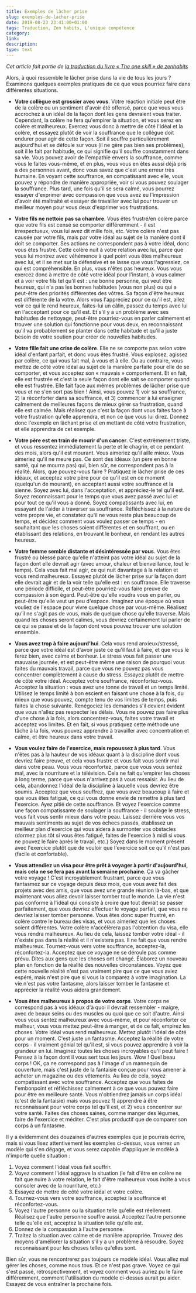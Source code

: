 ```yaml
---
title: Exemples de lâcher prise
slug: exemples-de-lacher-prise
date: 2019-08-23 23:41:00+01:00
tags: Traduction, Zen habits, L'unique compétence
category: 
link: 
description: 
type: text
---
```


_Cet article fait partie de [la traduction du livre « The one skill » de zenhabits](/blog/traduction-du-livre-the-one-skill-de-zenhabits/)_

Alors, à quoi ressemble le lâcher prise dans la vie de tous les jours ? Examinons quelques exemples pratiques de ce que vous pourriez faire dans différentes situations.

<!-- TEASER_END -->

- __Votre collègue est grossier avec vous__. Votre réaction initiale peut être de la colère ou un sentiment d'avoir été offensé, parce que vous vous accrochez à un idéal de la façon dont les gens devraient vous traiter. Cependant, la colère ne fera qu'empirer la situation, et vous serez en colère et malheureux. Exercez vous donc à mettre de côté l'idéal et la colère, et essayez plutôt de voir la souffrance que le collègue doit endurer pour agir de cette façon. Soit il souffre particulièrement aujourd'hui et se défoule sur vous (il ne gère pas bien ses problèmes), soit il le fait par habitude, ce qui signifie qu'il souffre constamment dans sa vie. Vous pouvez avoir de l'empathie envers la souffrance, comme vous le faites vous-même, et en plus, vous vous en êtes aussi déjà pris à des personnes avant, donc vous savez que c'est une erreur très humaine. En voyant cette souffrance, en compatissant avec elle, vous pouvez y répondre de manière appropriée, voir si vous pouvez soulager la souffrance. Plus tard, une fois qu'il se sera calmé, vous pourrez essayer d'exprimer avec compassion que vous avez eu l'impression d'avoir été maltraité et essayer de travailler avec lui pour trouver un meilleur moyen pour vous deux d'exprimer vos frustrations.

- __Votre fils ne nettoie pas sa chambre__. Vous êtes frustré/en colère parce que votre fils est censé se comporter différemment - il est irrespectueux, vous lui avez dit mille fois, etc. Votre colère n'est pas causée par votre fils, mais par votre idéal au sujet de la manière dont il doit se comporter. Ses actions ne correspondent pas à votre idéal, donc vous êtes frustré. Cette colère nuit à votre relation avec lui, parce que vous lui montrez avec véhémence à quel point vous êtes malheureux avec lui, et il se met sur la défensive et se lasse que vous l'agressiez, ce qui est compréhensible. En plus, vous n'êtes pas heureux. Vous vous exercez donc à mettre de côté votre idéal pour l'instant, à vous calmer et à voir votre fils tel qu'il est : une bonne personne, qui veut être heureux, qui n'a pas les bonnes habitudes (vous non plus) ou qui a peut-être des priorités différentes des vôtres. Sa façon d'être heureux est différente de la votre. Alors vous l'appréciez pour ce qu'il est, allez voir ce qui le rend heureux, faites-lui un câlin, passez du temps avec lui en l'acceptant pour ce qu'il est. Et s'il y a un problème avec ses habitudes de nettoyage, peut-être pourriez-vous en parler calmement et trouver une solution qui fonctionne pour vous deux, en reconnaissant qu'il va probablement se planter dans cette habitude et qu'il a juste besoin de votre soutien pour créer de nouvelles habitudes.

- __Votre fille fait une crise de colère__. Elle ne se comporte pas selon votre idéal d'enfant parfait, et donc vous êtes frustré. Vous explosez, agissez par colère, ce qui vous fait mal, à vous et à elle. Ou au contraire, vous mettez de côté votre idéal au sujet de la manière parfaite pour elle de se comporter, et vous acceptez son « mauvais » comportement. Et en fait, elle est frustrée et c'est la seule façon dont elle sait se comporter quand elle est frustrée. Elle fait face aux mêmes problèmes de lâcher prise que vous et ne s'en sort pas bien ! Ainsi, vous pouvez 1) voir sa souffrance, 2) la réconforter dans sa souffrance, et 3) commencer à lui enseigner calmement de meilleures façons de mieux gérer sa frustration, quand elle est calmée. Mais réalisez que c'est la façon dont vous faites face à votre frustration qu'elle apprendra, et non ce que vous lui direz. Donnez donc l'exemple en lâchant prise et en mettant de côté votre frustration, et elle apprendra de cet exemple.


- __Votre père est en train de mourir d'un cancer__. C'est extrêmement triste, et vous ressentez immédiatement la perte et le chagrin, et ce pendant des mois, alors qu'il est mourant. Vous aimeriez qu'il aille mieux. Vous aimeriez qu'il ne meure pas. Ce sont des idéaux (un père en bonne santé, qui ne mourra pas) qui, bien sûr, ne correspondent pas à la réalité. Alors, que pouvez-vous faire ? Pratiquez le lâcher prise de ces idéaux, et acceptez votre père pour ce qu'il est en ce moment (quelqu'un de mourant), en acceptant aussi votre souffrance et la sienne. Soyez avec lui, dans l'acceptation, et appréciez-le tel qu'il est. Soyez reconnaissant pour le temps que vous avez passé avec lui et pour tout ce qu'il vous a donné. Soyez compatissants avec lui, en essayant de l'aider à traverser sa souffrance. Réfléchissez à la nature de votre propre vie, et constatez qu'il ne vous reste plus beaucoup de temps, et décidez comment vous voulez passer ce temps - en souhaitant que les choses soient différentes et en souffrant, ou en établissant des relations, en trouvant le bonheur, en rendant les autres heureux.

- __Votre femme semble distante et désintéressée par vous__. Vous êtes frustré ou blessé parce qu'elle n'atteint pas votre idéal au sujet de la façon dont elle devrait agir (avec amour, chaleur et bienveillance, tout le temps). Cela vous fait mal agir, ce qui nuit davantage à la relation et vous rend malheureux. Essayez plutôt de lâcher prise sur la façon dont elle devrait agir et de la voir telle qu'elle est : en souffrance. Elle traverse une période difficile, et peut-être pourriez-vous faire preuve de compassion à son égard. Peut-être qu'elle voudra vous en parler, ou peut-être qu'elle veut un peu d'espace. Imaginez une époque où vous vouliez de l'espace pour vivre quelque chose par vous-même. Réalisez qu'il ne s'agit pas de vous, mais de quelque chose qu'elle traverse. Mais quand les choses seront calmes, vous devriez certainement lui parler de ce qui se passe et de la façon dont vous pouvez trouver une solution ensemble.

- __Vous avez trop à faire aujourd'hui__. Cela vous rend anxieux/stressé, parce que votre idéal est d'avoir juste ce qu'il faut à faire, et que vous le ferez bien, avec calme et bonheur. Le stress vous fait passer une mauvaise journée, et est peut-être même une raison de pourquoi vous faites du mauvais travail, parce que vous ne pouvez pas vous concentrer complètement à cause du stress. Essayez plutôt de mettre de côté votre idéal. Acceptez votre souffrance, réconfortez-vous. Acceptez la situation : vous avez une tonne de travail et un temps limité. Utilisez le temps limité à bon escient en faisant une chose à la fois, du mieux que vous pouvez, compte tenu de vos limites de temps, puis faites la chose suivante. Renégociez les demandes s'il devient évident que vous n'allez pas respecter les délais. Vous ne pouvez pas faire plus d'une chose à la fois, alors concentrez-vous, faites votre travail et acceptez vos limites. Et en fait, si vous pratiquez cette méthode une tâche à la fois, vous pouvez apprendre à travailler avec concentration et calme, et être heureux dans votre travail.

- __Vous voulez faire de l'exercice, mais repoussez à plus tard__. Vous n'êtes pas à la hauteur de vos idéaux quant à la discipline dont vous devriez faire preuve, et cela vous frustre et vous fait vous sentir mal dans votre peau. Vous vous réconfortez, parce que vous vous sentez mal, avec la nourriture et la télévision. Cela ne fait qu'empirer les choses à long terme, parce que vous n'arrivez pas à vous ressaisir. Au lieu de cela, abandonnez l'idéal de la discipline à laquelle vous devriez être soumis. Acceptez que vous souffrez, que vous avez beaucoup à faire et que vous êtes fatigué, ce qui vous donne envie de remettre à plus tard l'exercice. Ayez pitié de cette souffrance. Et voyez l'exercice comme une façon compatissante de soulager la souffrance - il soulage le stress, vous fait vous sentir mieux dans votre peau. Laissez derrière vous vos mauvais sentiments au sujet de vos échecs passés, établissez un meilleur plan d'exercice qui vous aidera à surmonter vos obstacles (dormez plus tôt si vous êtes fatigué, faites de l'exercice à midi si vous ne pouvez le faire après le travail, etc.) Soyez dans le moment présent avec l'exercice plutôt que de vouloir que l'exercice soit ce qu'il n'est pas (facile et confortable).

- __Vous attendiez un visa pour être prêt à voyager à partir d'aujourd'hui, mais cela ne se fera pas avant la semaine prochaine__. Ça va gâcher votre voyage ! C'est incroyablement frustrant, parce que vous fantasmez sur ce voyage depuis deux mois, que vous avez fait des projets avec des amis, que vous avez une grande réunion là-bas, et que maintenant vous allez devoir laisser tomber tout le monde. La vie n'est pas conforme à l'idéal qui consiste à croire que tout devrait se passer parfaitement, que vous devriez effectuer le voyage parfait, que vous ne devriez laisser tomber personne. Vous êtes donc super frustré, en colère contre le bureau des visas, et vous aimeriez que les choses soient différentes. Votre colère n'accélèrera pas l'obtention du visa, elle vous rendra malheureux. Au lieu de cela, laissez tomber votre idéal - il n'existe pas dans la réalité et il n'existera pas. Il ne fait que vous rendre malheureux. Tournez-vous vers votre souffrance, acceptez-la, réconfortez-la. Acceptez que ce voyage ne se déroule pas comme prévu. Dites aux gens que les choses ont changé. Élaborez un nouveau plan en fonction de la réalité des nouvelles circonstances. Voyez que cette nouvelle réalité n'est pas vraiment pire que ce que vous aviez espéré, mais n'est pire que si vous la comparez à votre imagination. La vie n'est pas votre fantasme, alors laisser tomber le fantasme et apprécier la réalité vous aidera grandement.


- __Vous êtes malheureux à propos de votre corps__. Votre corps ne correspond pas à vos idéaux d'à quoi il devrait ressembler - maigre, avec de beaux seins ou des muscles ou quoi que ce soit d'autre. Ainsi vous vous sentez malheureux avec vous-même, et pour réconforter ce malheur, vous vous mettez peut-être à manger, et de ce fait, empirez les choses. Votre idéal vous rend malheureux. Mettez plutôt l'idéal de côté pour un moment. C'est juste un fantasme. Acceptez la réalité de votre corps - il vraiment génial tel qu'il est, si vous pouvez apprendre à voir la grandeur en lui. Imaginez toutes les choses incroyables qu'il peut faire ! Pensez à la façon dont il vous sert tous les jours. Wow ! Quel beau corps ! OK, ça ne correspond pas à l'image d'un mannequin de couverture, mais c'est juste de la fantaisie conçue pour vous amener à acheter un magazine ou des vêtements. Au lieu de cela, soyez compatissant avec votre souffrance. Acceptez que vous faites de l'embonpoint et réfléchissez calmement à ce que vous pouvez faire pour être en meilleure santé. Vous n'obtiendrez jamais un corps idéal (c'est de la fantaisie) mais vous pouvez 1) apprendre à être reconnaissant pour votre corps tel qu'il est, et 2) vous concentrer sur votre santé. Faites des choses saines, comme manger des légumes, faire de l'exercice et méditer. C'est plus productif que de comparer son corps à un fantasme.


Il y a évidemment des douzaines d'autres exemples que je pourrais écrire, mais si vous lisez attentivement les exemples ci-dessus, vous verrez un modèle qui s'en dégage, et vous serez capable d'appliquer le modèle à n'importe quelle situation :

1. Voyez comment l'idéal vous fait souffrir.
2. Voyez comment l'idéal aggrave la situation (le fait d'être en colère ne fait que nuire à votre relation, le fait d'être malheureux vous incite à vous consoler avec de la nourriture, etc.)
3. Essayez de mettre de côté votre idéal et votre colère.
4. Tournez-vous vers votre souffrance, acceptez la souffrance et réconfortez-vous.
5. Voyez l'autre personne ou la situation telle qu'elle est réellement. Réalisez que l'autre personne souffre aussi. Acceptez l'autre personne telle qu'elle est, acceptez la situation telle qu'elle est.
6. Donnez de la compassion à l'autre personne.
7. Traitez la situation avec calme et de manière appropriée. Trouvez des moyens d'améliorer la situation s'il y a un problème à résoudre. Soyez reconnaissant pour les choses telles qu'elles sont.

Bien sûr, vous ne rencontrerez pas toujours ce modèle idéal. Vous allez mal gérer les choses, comme nous tous. Et ce n'est pas grave. Voyez ce qui s'est passé, rétrospectivement, et voyez comment vous auriez pu le faire différemment, comment l'utilisation du modèle ci-dessus aurait pu aider. Essayez de vous entraîner la prochaine fois.
